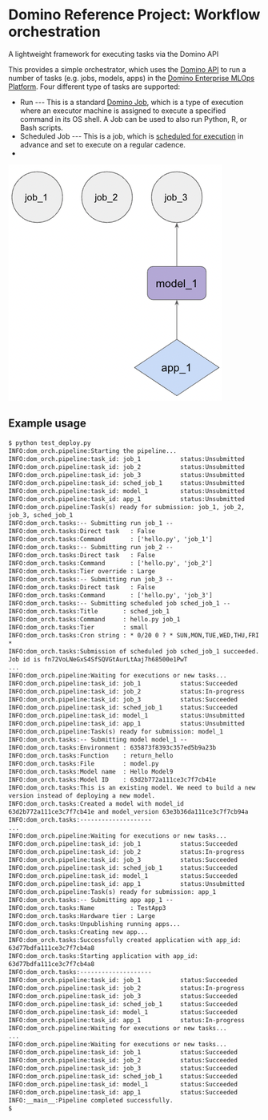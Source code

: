 # Domino Reference Project: Workflow orchestration
A lightweight framework for executing tasks via the Domino API

This provides a simple orchestrator, which uses the [Domino API](https://docs.dominodatalab.com/en/4.2/api_guide/f35c19/api-guide/) to run a number of tasks (e.g. jobs, models, apps) in the [Domino Enterprise MLOps Platform](https://www.dominodatalab.com/product/domino-enterprise-mlops-platform). Four different type of tasks are supported:

* Run --- This is a standard [Domino Job](https://docs.dominodatalab.com/en/latest/user_guide/942549/jobs/), which is a type of execution where an executor machine is assigned to execute a specified command in its OS shell. A Job can be used to also run Python, R, or Bash scripts.
* Scheduled Job --- This is a job, which is [scheduled for execution](https://docs.dominodatalab.com/en/latest/user_guide/5dce1f/scheduled-jobs/) in advance and set to execute on a regular cadence.
* 



![dependency graph](https://github.com/dominodatalab/reference-project-domino-orchestrator/raw/main/images/dep_graph.png)

## Example usage



```console
$ python test_deploy.py
INFO:dom_orch.pipeline:Starting the pipeline...
INFO:dom_orch.pipeline:task_id: job_1           status:Unsubmitted
INFO:dom_orch.pipeline:task_id: job_2           status:Unsubmitted
INFO:dom_orch.pipeline:task_id: job_3           status:Unsubmitted
INFO:dom_orch.pipeline:task_id: sched_job_1     status:Unsubmitted
INFO:dom_orch.pipeline:task_id: model_1         status:Unsubmitted
INFO:dom_orch.pipeline:task_id: app_1           status:Unsubmitted
INFO:dom_orch.pipeline:Task(s) ready for submission: job_1, job_2, job_3, sched_job_1
INFO:dom_orch.tasks:-- Submitting run job_1 --
INFO:dom_orch.tasks:Direct task   : False
INFO:dom_orch.tasks:Command       : ['hello.py', 'job_1']
INFO:dom_orch.tasks:-- Submitting run job_2 --
INFO:dom_orch.tasks:Direct task   : False
INFO:dom_orch.tasks:Command       : ['hello.py', 'job_2']
INFO:dom_orch.tasks:Tier override : Large
INFO:dom_orch.tasks:-- Submitting run job_3 --
INFO:dom_orch.tasks:Direct task   : False
INFO:dom_orch.tasks:Command       : ['hello.py', 'job_3']
INFO:dom_orch.tasks:-- Submitting scheduled job sched_job_1 --
INFO:dom_orch.tasks:Title       : sched_job_1
INFO:dom_orch.tasks:Command     : hello.py job_1
INFO:dom_orch.tasks:Tier        : small
INFO:dom_orch.tasks:Cron string : * 0/20 0 ? * SUN,MON,TUE,WED,THU,FRI *
INFO:dom_orch.tasks:Submission of scheduled job sched_job_1 succeeded. Job id is fn72VoLNeGxS4SfSQVGtAurLtAaj7h68500e1PwT
...
INFO:dom_orch.pipeline:Waiting for executions or new tasks...
INFO:dom_orch.pipeline:task_id: job_1           status:Succeeded
INFO:dom_orch.pipeline:task_id: job_2           status:In-progress
INFO:dom_orch.pipeline:task_id: job_3           status:Succeeded
INFO:dom_orch.pipeline:task_id: sched_job_1     status:Succeeded
INFO:dom_orch.pipeline:task_id: model_1         status:Unsubmitted
INFO:dom_orch.pipeline:task_id: app_1           status:Unsubmitted
INFO:dom_orch.pipeline:Task(s) ready for submission: model_1
INFO:dom_orch.tasks:-- Submitting model model_1 --
INFO:dom_orch.tasks:Environment : 635873f8393c357ed5b9a23b
INFO:dom_orch.tasks:Function    : return_hello
INFO:dom_orch.tasks:File        : model.py
INFO:dom_orch.tasks:Model name  : Hello Model9
INFO:dom_orch.tasks:Model ID    : 63d2b772a111ce3c7f7cb41e
INFO:dom_orch.tasks:This is an existing model. We need to build a new version instead of deploying a new model.
INFO:dom_orch.tasks:Created a model with model_id 63d2b772a111ce3c7f7cb41e and model_version 63e3b36da111ce3c7f7cb94a
INFO:dom_orch.tasks:--------------------
...
INFO:dom_orch.pipeline:Waiting for executions or new tasks...
INFO:dom_orch.pipeline:task_id: job_1           status:Succeeded
INFO:dom_orch.pipeline:task_id: job_2           status:In-progress
INFO:dom_orch.pipeline:task_id: job_3           status:Succeeded
INFO:dom_orch.pipeline:task_id: sched_job_1     status:Succeeded
INFO:dom_orch.pipeline:task_id: model_1         status:Succeeded
INFO:dom_orch.pipeline:task_id: app_1           status:Unsubmitted
INFO:dom_orch.pipeline:Task(s) ready for submission: app_1
INFO:dom_orch.tasks:-- Submitting app app_1 --
INFO:dom_orch.tasks:Name          : TestApp3
INFO:dom_orch.tasks:Hardware tier : Large
INFO:dom_orch.tasks:Unpublishing running apps...
INFO:dom_orch.tasks:Creating new app...
INFO:dom_orch.tasks:Successfully created application with app_id: 63d77bdfa111ce3c7f7cb4a8
INFO:dom_orch.tasks:Starting application with app_id: 63d77bdfa111ce3c7f7cb4a8
INFO:dom_orch.tasks:--------------------
INFO:dom_orch.pipeline:task_id: job_1           status:Succeeded
INFO:dom_orch.pipeline:task_id: job_2           status:In-progress
INFO:dom_orch.pipeline:task_id: job_3           status:Succeeded
INFO:dom_orch.pipeline:task_id: sched_job_1     status:Succeeded
INFO:dom_orch.pipeline:task_id: model_1         status:Succeeded
INFO:dom_orch.pipeline:task_id: app_1           status:In-progress
INFO:dom_orch.pipeline:Waiting for executions or new tasks...
...
INFO:dom_orch.pipeline:Waiting for executions or new tasks...
INFO:dom_orch.pipeline:task_id: job_1           status:Succeeded
INFO:dom_orch.pipeline:task_id: job_2           status:Succeeded
INFO:dom_orch.pipeline:task_id: job_3           status:Succeeded
INFO:dom_orch.pipeline:task_id: sched_job_1     status:Succeeded
INFO:dom_orch.pipeline:task_id: model_1         status:Succeeded
INFO:dom_orch.pipeline:task_id: app_1           status:Succeeded
INFO:__main__:Pipeline completed successfully.
$ 
```